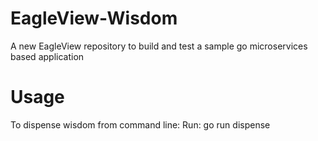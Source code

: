 # EagleView-Wisdom
A new EagleView repository to build and test a sample go microservices based application

# Usage

To dispense wisdom from command line: 
Run: go run <Path to wisdom.go> dispense